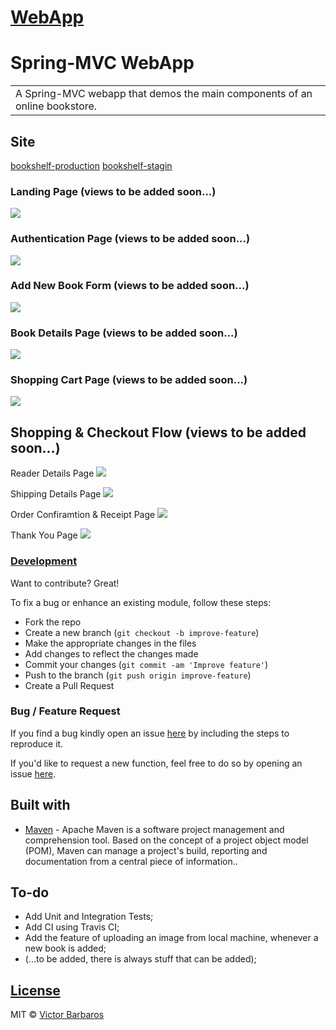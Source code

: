 # [WebApp](https://bookshelf-vb.herokuapp.com/)
# Spring-MVC WebApp
<table>
<tr>
<td>
  A Spring-MVC webapp that demos the main components of an online bookstore.
</td>
</tr>
</table>


## Site
[bookshelf-production](https://bookshelf-vb.herokuapp.com/)
[bookshelf-stagin](https://bookshelf-staging.herokuapp.com/)

### Landing Page (views to be added soon...)

![](https://bookshelf-vb.herokuapp.com/books)

### Authentication Page (views to be added soon...)

![](http://bookshelf-vb.herokuapp.com/login)

### Add New Book Form (views to be added soon...)

![](http://bookshelf-vb.herokuapp.com/books/add)

### Book Details Page (views to be added soon...)
![](http://bookshelf-vb.herokuapp.com/books/book?id=B0002)

### Shopping Cart Page (views to be added soon...)

![](http://bookshelf-vb.herokuapp.com/cart/8E54562D60F0A33C7A10AB62AE253CC3)

## Shopping & Checkout Flow (views to be added soon...)

Reader Details Page
![](http://bookshelf-vb.herokuapp.com/checkout?execution=e1s1)

Shipping Details Page
![](http://bookshelf-vb.herokuapp.com/checkout?execution=e1s2)

Order Confiramtion & Receipt Page
![](http://bookshelf-vb.herokuapp.com/checkout?execution=e1s3)

Thank You Page
![](http://bookshelf-vb.herokuapp.com/checkout?execution=e1s4)

### [Development](https://github.com/vBarbaros/bookshelf/blob/dev/CONTRIBUTING.md)
Want to contribute? Great!

To fix a bug or enhance an existing module, follow these steps:

- Fork the repo
- Create a new branch (`git checkout -b improve-feature`)
- Make the appropriate changes in the files
- Add changes to reflect the changes made
- Commit your changes (`git commit -am 'Improve feature'`)
- Push to the branch (`git push origin improve-feature`)
- Create a Pull Request 

### Bug / Feature Request

If you find a bug kindly open an issue [here](https://github.com/vBarbaros/bookshelf/issues/new) by including the steps to reproduce it.

If you'd like to request a new function, feel free to do so by opening an issue [here](https://github.com/vBarbaros/bookshelf/issues/new).


## Built with 

- [Maven](https://maven.apache.org/index.html) - Apache Maven is a software project management and comprehension tool. Based on the concept of a project object model (POM), Maven can manage a project's build, reporting and documentation from a central piece of information..


## To-do
- Add Unit and Integration Tests;
- Add CI using Travis CI;
- Add the feature of uploading an image from local machine, whenever a new book is added;
- (...to be added, there is always stuff that can be added);


## [License](https://github.com/vBarbaros/bookshelf/blob/dev/LICENSE)

MIT © [Victor Barbaros](https://github.com/vBarbaros)
